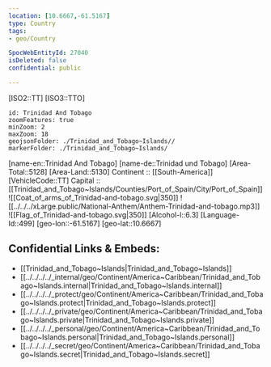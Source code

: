 ```yaml
---
location: [10.6667,-61.5167]
type: Country
tags:
- geo/Country

SpocWebEntityId: 27040
isDeleted: false
confidential: public

---
```

[ISO2::TT]
[ISO3::TTO]

```leaflet
id: Trinidad And Tobago
zoomFeatures: true 
minZoom: 2 
maxZoom: 18
geojsonFolder: ./Trinidad_and_Tobago~Islands//
markerFolder: ./Trinidad_and_Tobago~Islands/
```

[name-en::Trinidad And Tobago]
[name-de::Trinidad und Tobago]
[Area-Total::5128]
[Area-Land::5130]
Continent :: [[South-America]]  
[VehicleCode::TT]
Capital :: [[Trinidad_and_Tobago~Islands/Counties/Port_of_Spain/City/Port_of_Spain]]  
![[Coat_of_arms_of_Trinidad-and-tobago.svg|350]]
![[../../../xLarge.public/National-Anthem/Anthem-Trinidad-and-tobago.mp3]]
![[Flag_of_Trinidad-and-tobago.svg|350]]
[Alcohol-l::6.3]
[Language-Id::499]
[geo-lon::-61.5167]
[geo-lat::10.6667]



## Confidential Links & Embeds: 
- [[Trinidad_and_Tobago~Islands|Trinidad_and_Tobago~Islands]] 
- [[../../../../_internal/geo/Continent/America~Caribbean/Trinidad_and_Tobago~Islands.internal|Trinidad_and_Tobago~Islands.internal]] 
- [[../../../../_protect/geo/Continent/America~Caribbean/Trinidad_and_Tobago~Islands.protect|Trinidad_and_Tobago~Islands.protect]] 
- [[../../../../_private/geo/Continent/America~Caribbean/Trinidad_and_Tobago~Islands.private|Trinidad_and_Tobago~Islands.private]] 
- [[../../../../_personal/geo/Continent/America~Caribbean/Trinidad_and_Tobago~Islands.personal|Trinidad_and_Tobago~Islands.personal]] 
- [[../../../../_secret/geo/Continent/America~Caribbean/Trinidad_and_Tobago~Islands.secret|Trinidad_and_Tobago~Islands.secret]] 
